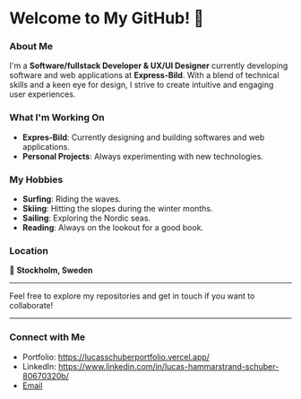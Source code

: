 # Welcome to My GitHub! 👋

### About Me

I'm a **Software/fullstack Developer & UX/UI Designer** currently developing software and web applications at **Express-Bild**. With a blend of technical skills and a keen eye for design, I strive to create intuitive and engaging user experiences.

### What I'm Working On

- **Expres-Bild**: Currently designing and building softwares and web applications.
- **Personal Projects**: Always experimenting with new technologies.

### My Hobbies

- **Surfing**: Riding the waves.
- **Skiing**: Hitting the slopes during the winter months.
- **Sailing**: Exploring the Nordic seas.
- **Reading**: Always on the lookout for a good book.

### Location

📍 **Stockholm, Sweden**

---

Feel free to explore my repositories and get in touch if you want to collaborate!

---

### Connect with Me

- Portfolio: https://lucasschuberportfolio.vercel.app/
- LinkedIn: https://www.linkedin.com/in/lucas-hammarstrand-schuber-80670320b/
- [Email](mailto:lucas.hammarstrand@hotmail.com)






